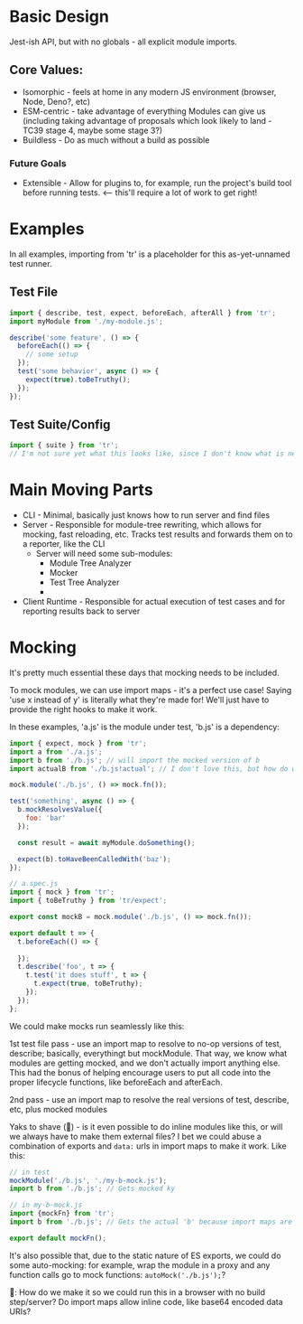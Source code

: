 # Basic Design

Jest-ish API, but with no globals - all explicit module imports.

## Core Values:
* Isomorphic - feels at home in any modern JS environment (browser, Node, Deno?, etc)
* ESM-centric - take advantage of everything Modules can give us (including taking advantage of proposals which look likely to land - TC39 stage 4, maybe some stage 3?)
* Buildless - Do as much without a build as possible

### Future Goals
* Extensible - Allow for plugins to, for example, run the project's build tool before running tests. <-- this'll require a lot of work to get right!

# Examples

In all examples, importing from 'tr' is a placeholder for this as-yet-unnamed test runner.

## Test File

```js
import { describe, test, expect, beforeEach, afterAll } from 'tr';
import myModule from './my-module.js';

describe('some feature', () => {
  beforeEach(() => {
    // some setup
  });
  test('some behavior', async () => {
    expect(true).toBeTruthy();
  });
});
```

## Test Suite/Config

```js
import { suite } from 'tr';
// I'm not sure yet what this looks like, since I don't know what is needed

```

# Main Moving Parts

* CLI - Minimal, basically just knows how to run server and find files
* Server - Responsible for module-tree rewriting, which allows for mocking, fast reloading, etc. Tracks test results and forwards them on to a reporter, like the CLI
  * Server will need some sub-modules:
    * Module Tree Analyzer
    * Mocker
    * Test Tree Analyzer
    * 
* Client Runtime - Responsible for actual execution of test cases and for reporting results back to server

# Mocking

It's pretty much essential these days that mocking needs to be included.

To mock modules, we can use import maps - it's a perfect use case! Saying 'use x instead of y' is literally what they're made for! We'll just have to provide the right hooks to make it work.

In these examples, 'a.js' is the module under test, 'b.js' is a dependency:

```js
import { expect, mock } from 'tr';
import a from './a.js';
import b from './b.js'; // will import the mocked version of b
import actualB from './b.js!actual'; // I don't love this, but how do we get the actual version if we need it in a test case?

mock.module('./b.js', () => mock.fn());

test('something', async () => {
  b.mockResolvesValue({
    foo: 'bar'
  });

  const result = await myModule.doSomething();

  expect(b).toHaveBeenCalledWith('baz');
});
```

```js
// a.spec.js
import { mock } from 'tr';
import { toBeTruthy } from 'tr/expect';

export const mockB = mock.module('./b.js', () => mock.fn());

export default t => {
  t.beforeEach(() => {
    
  });
  t.describe('foo', t => {
    t.test('it does stuff', t => {
      t.expect(true, toBeTruthy);
    });
  });
};
```

We could make mocks run seamlessly like this:

1st test file pass - use an import map to resolve to no-op versions of test, describe; basically, everythingt but mockModule. That way, we know
what modules are getting mocked, and we don't actually import anything else. This had the bonus of helping encourage users to put all code into the proper lifecycle functions, like beforeEach and afterEach.

2nd pass - use an import map to resolve the real versions of test, describe, etc, plus mocked modules

Yaks to shave (🐃) - is it even possible to do inline modules like this, or will we always have to make them external files? I bet we could abuse a combination of exports and `data:` urls in import maps to make it work. Like this:

```js
// in test
mockModule('./b.js', './my-b-mock.js');
import b from './b.js'; // Gets mocked ky

// in my-b-mock.js
import {mockFn} from 'tr';
import b from './b.js'; // Gets the actual 'b' because import maps are magic

export default mockFn();
```

It's also possible that, due to the static nature of ES exports, we could do some auto-mocking: for example, wrap the module in a proxy and any function calls go to mock functions: `autoMock('./b.js');`?

🐃: How do we make it so we could run this in a browser with no build step/server? Do import maps allow inline code, like base64 encoded data URIs?

